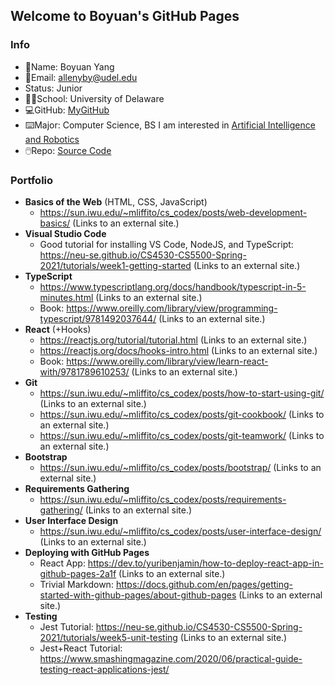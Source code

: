 ## Welcome to Boyuan's GitHub Pages

### Info
- 🧐Name: Boyuan Yang
- 📧Email: allenyby@udel.edu
- Status: Junior
- 👨‍🎓School: University of Delaware
- 💻GitHub: [MyGitHub](https://github.com/boyuan1228)
- ⌨️Major: Computer Science, BS I am interested in [Artificial Intelligence and Robotics](https://www.cis.udel.edu/research/artificial-intelligence/)
- 🖱️Repo: [Source Code](https://github.com/boyuan1228/boyuan1228.github.io/blob/main/README.md)


### **Portfolio**


- **Basics of the Web** (HTML, CSS, JavaScript)
  - https://sun.iwu.edu/~mliffito/cs_codex/posts/web-development-basics/ (Links to an external site.)
- **Visual Studio Code**
  - Good tutorial for installing VS Code, NodeJS, and TypeScript: https://neu-se.github.io/CS4530-CS5500-Spring-2021/tutorials/week1-getting-started (Links to an external site.)
- **TypeScript**
  - https://www.typescriptlang.org/docs/handbook/typescript-in-5-minutes.html (Links to an external site.)
  - Book: https://www.oreilly.com/library/view/programming-typescript/9781492037644/ (Links to an external site.)
- **React** (+Hooks)
  - https://reactjs.org/tutorial/tutorial.html (Links to an external site.)
  - https://reactjs.org/docs/hooks-intro.html (Links to an external site.)
  - Book: https://www.oreilly.com/library/view/learn-react-with/9781789610253/ (Links to an external site.)
- **Git**
  - https://sun.iwu.edu/~mliffito/cs_codex/posts/how-to-start-using-git/ (Links to an external site.)
  - https://sun.iwu.edu/~mliffito/cs_codex/posts/git-cookbook/ (Links to an external site.)
  - https://sun.iwu.edu/~mliffito/cs_codex/posts/git-teamwork/ (Links to an external site.)
- **Bootstrap**
  - https://sun.iwu.edu/~mliffito/cs_codex/posts/bootstrap/ (Links to an external site.)
- **Requirements Gathering**
  - https://sun.iwu.edu/~mliffito/cs_codex/posts/requirements-gathering/ (Links to an external site.)
- **User Interface Design**
  - https://sun.iwu.edu/~mliffito/cs_codex/posts/user-interface-design/ (Links to an external site.)
- **Deploying with GitHub Pages**
  - React App: https://dev.to/yuribenjamin/how-to-deploy-react-app-in-github-pages-2a1f (Links to an external site.)
  - Trivial Markdown: https://docs.github.com/en/pages/getting-started-with-github-pages/about-github-pages (Links to an external site.)
- **Testing**
  - Jest Tutorial: https://neu-se.github.io/CS4530-CS5500-Spring-2021/tutorials/week5-unit-testing (Links to an external site.)
  - Jest+React Tutorial: https://www.smashingmagazine.com/2020/06/practical-guide-testing-react-applications-jest/
